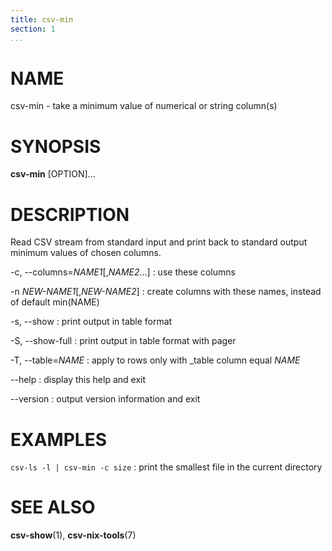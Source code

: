 ```yaml
---
title: csv-min
section: 1
...
```


# NAME #

csv-min - take a minimum value of numerical or string column(s)

# SYNOPSIS #

**csv-min** [OPTION]...

# DESCRIPTION #

Read CSV stream from standard input and print back to standard output minimum
values of chosen columns.

-c, \--columns=*NAME1*[,*NAME2*...]
:   use these columns

-n *NEW-NAME1*[,*NEW-NAME2*]
:   create columns with these names, instead of default min(NAME)

-s, \--show
:   print output in table format

-S, \--show-full
:   print output in table format with pager

-T, \--table=*NAME*
:   apply to rows only with _table column equal *NAME*

\--help
:   display this help and exit

\--version
:   output version information and exit

# EXAMPLES #

`csv-ls -l | csv-min -c size`
:   print the smallest file in the current directory

# SEE ALSO #

**csv-show**(1), **csv-nix-tools**(7)
